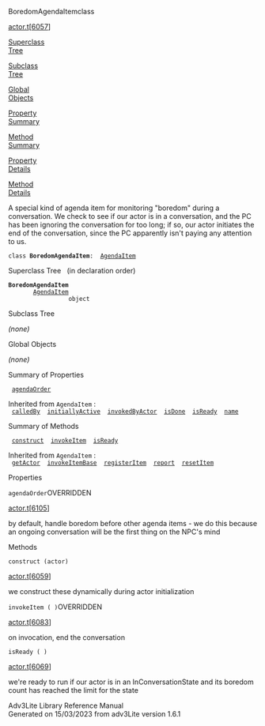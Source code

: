 ---
---
<span class="title">BoredomAgendaItem</span><span class="type">class</span>

[actor.t](../file/actor.t.html)\[[6057](../source/actor.t.html#6057)\]

[Superclass  
Tree](#_SuperClassTree_)

[Subclass  
Tree](#_SubClassTree_)

[Global  
Objects](#_ObjectSummary_)

[Property  
Summary](#_PropSummary_)

[Method  
Summary](#_MethodSummary_)

[Property  
Details](#_Properties_)

[Method  
Details](#_Methods_)

<div class="fdesc">

A special kind of agenda item for monitoring "boredom" during a
conversation. We check to see if our actor is in a conversation, and the
PC has been ignoring the conversation for too long; if so, our actor
initiates the end of the conversation, since the PC apparently isn't
paying any attention to us.

`class `**`BoredomAgendaItem`**` :   `[`AgendaItem`](../object/AgendaItem.html)

</div>

<span id="_SuperClassTree_"></span>

<div class="mjhd">

<span class="hdln">Superclass Tree</span>   (in declaration order)

</div>

**`BoredomAgendaItem`**  
`         `[`AgendaItem`](../object/AgendaItem.html)  
`                 object`  
<span id="_SubClassTree_"></span>

<div class="mjhd">

<span class="hdln">Subclass Tree</span>  

</div>

*(none)* <span id="_ObjectSummary_"></span>

<div class="mjhd">

<span class="hdln">Global Objects</span>  

</div>

*(none)* <span id="_PropSummary_"></span>

<div class="mjhd">

<span class="hdln">Summary of Properties</span>  

</div>

` `[`agendaOrder`](#agendaOrder)`  `

Inherited from `AgendaItem` :  
` `[`calledBy`](../object/AgendaItem.html#calledBy)`  `[`initiallyActive`](../object/AgendaItem.html#initiallyActive)`  `[`invokedByActor`](../object/AgendaItem.html#invokedByActor)`  `[`isDone`](../object/AgendaItem.html#isDone)`  `[`isReady`](../object/AgendaItem.html#isReady)`  `[`name`](../object/AgendaItem.html#name)`  `

<span id="_MethodSummary_"></span>

<div class="mjhd">

<span class="hdln">Summary of Methods</span>  

</div>

` `[`construct`](#construct)`  `[`invokeItem`](#invokeItem)`  `[`isReady`](#isReady)`  `

Inherited from `AgendaItem` :  
` `[`getActor`](../object/AgendaItem.html#getActor)`  `[`invokeItemBase`](../object/AgendaItem.html#invokeItemBase)`  `[`registerItem`](../object/AgendaItem.html#registerItem)`  `[`report`](../object/AgendaItem.html#report)`  `[`resetItem`](../object/AgendaItem.html#resetItem)`  `

<span id="_Properties_"></span>

<div class="mjhd">

<span class="hdln">Properties</span>  

</div>

<span id="agendaOrder"></span>

`agendaOrder`<span class="rem">OVERRIDDEN</span>

[actor.t](../file/actor.t.html)\[[6105](../source/actor.t.html#6105)\]

<div class="desc">

by default, handle boredom before other agenda items - we do this
because an ongoing conversation will be the first thing on the NPC's
mind

</div>

<span id="_Methods_"></span>

<div class="mjhd">

<span class="hdln">Methods</span>  

</div>

<span id="construct"></span>

`construct (actor)`

[actor.t](../file/actor.t.html)\[[6059](../source/actor.t.html#6059)\]

<div class="desc">

we construct these dynamically during actor initialization

</div>

<span id="invokeItem"></span>

`invokeItem ( )`<span class="rem">OVERRIDDEN</span>

[actor.t](../file/actor.t.html)\[[6083](../source/actor.t.html#6083)\]

<div class="desc">

on invocation, end the conversation

</div>

<span id="isReady"></span>

`isReady ( )`

[actor.t](../file/actor.t.html)\[[6069](../source/actor.t.html#6069)\]

<div class="desc">

we're ready to run if our actor is in an InConversationState and its
boredom count has reached the limit for the state

</div>

<div class="ftr">

Adv3Lite Library Reference Manual  
Generated on 15/03/2023 from adv3Lite version 1.6.1

</div>
